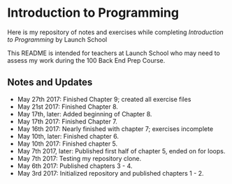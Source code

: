 # Introduction to Programming

Here is my repository of notes and exercises while completing *Introduction to Programming* by Launch School

This README is intended for teachers at Launch School who may need to assess my work during the 100 Back End Prep Course.

## Notes and Updates

* May 27th 2017: Finished Chapter 9; created all exercise files
* May 21st 2017: Finished Chapter 8.
* May 17th, later: Added beginning of Chapter 8.
* May 17th 2017: Finished Chapter 7.
* May 16th 2017: Nearly finished with chapter 7; exercises incomplete
* May 10th, later: Finished chapter 6.
* May 10th 2017: Finished chapter 5.
* May 7th 2017, later: Published first half of chapter 5, ended on for loops.
* May 7th 2017: Testing my repository clone.
* May 6th 2017: Published chapters 3 - 4.
* May 3rd 2017: Initialized repository and published chapters 1 - 2.
